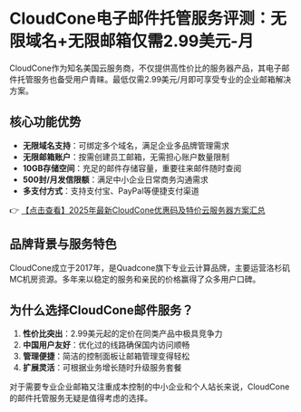 # CloudCone电子邮件托管服务评测：无限域名+无限邮箱仅需2.99美元-月

CloudCone作为知名美国云服务商，不仅提供高性价比的服务器产品，其电子邮件托管服务也备受用户青睐。最低仅需2.99美元/月即可享受专业的企业邮箱解决方案。

## 核心功能优势

- **无限域名支持**：可绑定多个域名，满足企业多品牌管理需求
- **无限邮箱账户**：按需创建员工邮箱，无需担心账户数量限制
- **10GB存储空间**：充足的邮件存储容量，重要往来邮件随时查阅
- **500封/月发信限额**：满足中小企业日常商务沟通需求
- **多支付方式**：支持支付宝、PayPal等便捷支付渠道

👉 [【点击查看】2025年最新CloudCone优惠码及特价云服务器方案汇总](https://bit.ly/Cloudcone)

## 品牌背景与服务特色

CloudCone成立于2017年，是Quadcone旗下专业云计算品牌，主要运营洛杉矶MC机房资源。多年来以稳定的服务和亲民的价格赢得了众多用户口碑。

## 为什么选择CloudCone邮件服务？

1. **性价比突出**：2.99美元起的定价在同类产品中极具竞争力
2. **中国用户友好**：优化过的线路确保国内访问顺畅
3. **管理便捷**：简洁的控制面板让邮箱管理变得轻松
4. **扩展灵活**：可根据业务增长随时升级服务套餐

对于需要专业企业邮箱又注重成本控制的中小企业和个人站长来说，CloudCone的邮件托管服务无疑是值得考虑的选择。